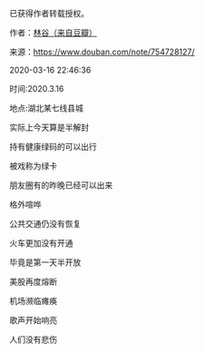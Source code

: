 已获得作者转载授权。


作者：[林谷（来自豆瓣）](https://www.douban.com/people/115816477/)


来源：https://www.douban.com/note/754728127/


2020-03-16 22:46:36


时间:2020.3.16  

地点:湖北某七线县城  

实际上今天算是半解封  

持有健康绿码的可以出行  

被戏称为绿卡  

朋友圈有的昨晚已经可以出来  

格外喧哗  

公共交通仍没有恢复  

火车更加没有开通  

毕竟是第一天半开放  

美股再度熔断  

机场濒临瘫痪  

歌声开始响亮  

人们没有悲伤  

